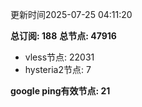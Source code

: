 更新时间2025-07-25 04:11:20

**总订阅: 188**
**总节点: 47916**
- vless节点: 22031
- hysteria2节点: 7

**google ping有效节点: 21**
